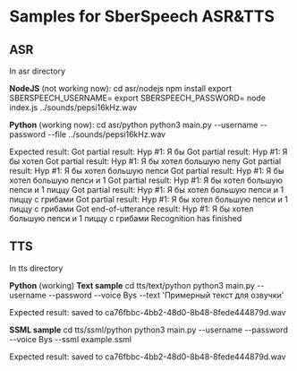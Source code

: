 # Samples for SberSpeech ASR&TTS
## ASR
In asr directory

**NodeJS** (not working now):
cd asr/nodejs
npm install
export SBERSPEECH_USERNAME=<username>
export SBERSPEECH_PASSWORD=<password>
node index.js ../sounds/pepsi16kHz.wav

**Python** (working now):
cd asr/python
python3 main.py --username <username> --password <password> --file ../sounds/pepsi16kHz.wav

Expected result:
Got partial result:
 Hyp #1: Я бы
Got partial result:
 Hyp #1: Я бы хотел
Got partial result:
 Hyp #1: Я бы хотел большую пепу
Got partial result:
 Hyp #1: Я бы хотел большую пепси
Got partial result:
 Hyp #1: Я бы хотел большую пепси и 1
Got partial result:
 Hyp #1: Я бы хотел большую пепси и 1 пиццу
Got partial result:
 Hyp #1: Я бы хотел большую пепси и 1 пиццу с грибами
Got partial result:
 Hyp #1: Я бы хотел большую пепси и 1 пиццу с грибами
Got end-of-utterance result:
 Hyp #1: Я бы хотел большую пепси и 1 пиццу с грибами
Recognition has finished

## TTS
In tts directory

**Python** (working)
**Text sample**
cd tts/text/python
python3 main.py --username <username> --password <password> --voice Bys --text 'Примерный текст для озвучки'

Expected result:
saved to ca76fbbc-4bb2-48d0-8b48-8fede444879d.wav

**SSML sample**
cd tts/ssml/python
python3 main.py --username <username> --password <password> --voice Bys --ssml example.ssml

Expected result:
saved to ca76fbbc-4bb2-48d0-8b48-8fede444879d.wav
